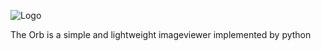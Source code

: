 ![Logo](https://i.imgur.com/ByNstIh.png)

The Orb is a simple and lightweight imageviewer implemented by python

